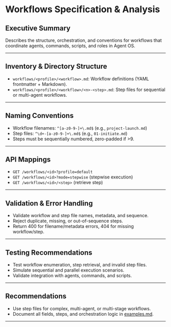 # Workflows Specification & Analysis

## Executive Summary
Describes the structure, orchestration, and conventions for workflows that coordinate agents, commands, scripts, and roles in Agent OS.

---

## Inventory & Directory Structure

- `workflows/<profile>/<workflow>.md`: Workflow definitions (YAML frontmatter + Markdown).
- `workflows/<profile>/<workflow>/<n>-<step>.md`: Step files for sequential or multi-agent workflows.

---

## Naming Conventions

- Workflow filenames: `^[a-z0-9-]+\.md$` (e.g., `project-launch.md`)
- Step files: `^\d+-[a-z0-9-]+\.md$` (e.g., `01-initiate.md`)
- Steps must be sequentially numbered, zero-padded if >9.

---

## API Mappings

- `GET /workflows/<id>?profile=default`
- `GET /workflows/<id>?mode=stepwise` (stepwise execution)
- `GET /workflows/<id>/<step>` (retrieve step)

---

## Validation & Error Handling

- Validate workflow and step file names, metadata, and sequence.
- Reject duplicate, missing, or out-of-sequence steps.
- Return 400 for filename/metadata errors, 404 for missing workflow/step.

---

## Testing Recommendations

- Test workflow enumeration, step retrieval, and invalid step files.
- Simulate sequential and parallel execution scenarios.
- Validate integration with agents, commands, and scripts.

---

## Recommendations

- Use step files for complex, multi-agent, or multi-stage workflows.
- Document all fields, steps, and orchestration logic in [examples.md](../examples.md).

---
